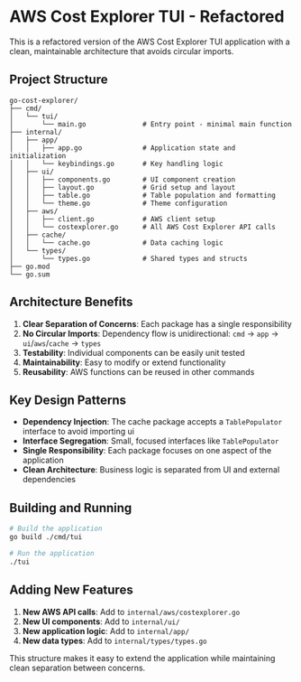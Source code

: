 # AWS Cost Explorer TUI - Refactored

This is a refactored version of the AWS Cost Explorer TUI application with a clean, maintainable architecture that avoids circular imports.

## Project Structure

```
go-cost-explorer/
├── cmd/
│   └── tui/
│       └── main.go              # Entry point - minimal main function
├── internal/
│   ├── app/
│   │   ├── app.go               # Application state and initialization
│   │   └── keybindings.go       # Key handling logic
│   ├── ui/
│   │   ├── components.go        # UI component creation
│   │   ├── layout.go            # Grid setup and layout
│   │   ├── table.go             # Table population and formatting
│   │   └── theme.go             # Theme configuration
│   ├── aws/
│   │   ├── client.go            # AWS client setup
│   │   └── costexplorer.go      # All AWS Cost Explorer API calls
│   ├── cache/
│   │   └── cache.go             # Data caching logic
│   └── types/
│       └── types.go             # Shared types and structs
├── go.mod
└── go.sum
```

## Architecture Benefits

1. **Clear Separation of Concerns**: Each package has a single responsibility
2. **No Circular Imports**: Dependency flow is unidirectional: `cmd` → `app` → `ui`/`aws`/`cache` → `types`
3. **Testability**: Individual components can be easily unit tested
4. **Maintainability**: Easy to modify or extend functionality
5. **Reusability**: AWS functions can be reused in other commands

## Key Design Patterns

- **Dependency Injection**: The cache package accepts a `TablePopulator` interface to avoid importing ui
- **Interface Segregation**: Small, focused interfaces like `TablePopulator`
- **Single Responsibility**: Each package focuses on one aspect of the application
- **Clean Architecture**: Business logic is separated from UI and external dependencies

## Building and Running

```bash
# Build the application
go build ./cmd/tui

# Run the application
./tui
```

## Adding New Features

1. **New AWS API calls**: Add to `internal/aws/costexplorer.go`
2. **New UI components**: Add to `internal/ui/`
3. **New application logic**: Add to `internal/app/`
4. **New data types**: Add to `internal/types/types.go`

This structure makes it easy to extend the application while maintaining clean separation between concerns.
